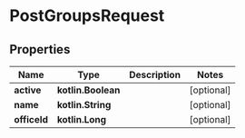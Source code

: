 
# PostGroupsRequest

## Properties
| Name | Type | Description | Notes |
| ------------ | ------------- | ------------- | ------------- |
| **active** | **kotlin.Boolean** |  |  [optional] |
| **name** | **kotlin.String** |  |  [optional] |
| **officeId** | **kotlin.Long** |  |  [optional] |



